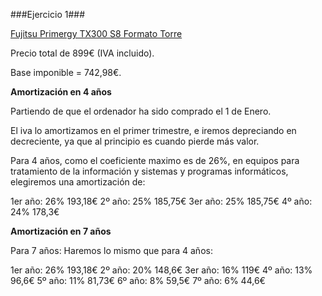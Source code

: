 ###Ejercicio 1###

[Fujitsu Primergy TX300 S8 Formato Torre](http://www.pccomponentes.com/fujitsu_primergy_tx300_s8_formato_torre.html)

Precio total de 899€ (IVA incluido).

Base imponible = 742,98€.

**Amortización en 4 años**

Partiendo de que el ordenador ha sido comprado el 1 de Enero.

El iva lo amortizamos en el primer trimestre, e iremos depreciando en decreciente, ya que al principio es cuando pierde más valor.

Para 4 años, como el coeficiente maximo es de 26%, en equipos para tratamiento de la información y sistemas y programas informáticos, 
elegiremos una amortización de:

1er año: 26%  193,18€
2º año:  25%  185,75€
3er año: 25%  185,75€
4º año:  24%  178,3€

**Amortización en 7 años**

Para 7 años:
Haremos lo mismo que para 4 años:

1er año: 26%  193,18€
2º año:  20%  148,6€
3er año: 16%  119€
4º año:  13%  96,6€
5º año:  11%  81,73€
6º año:  8%   59,5€
7º año:  6%   44,6€




